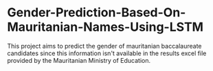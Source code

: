 # Gender-Prediction-Based-On-Mauritanian-Names-Using-LSTM
This project aims to predict the gender of mauritanian baccalaureate candidates since this information isn't 
available in the results excel file provided by the Mauritanian Ministry of Education. 
